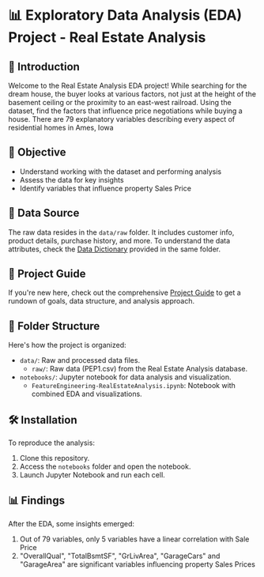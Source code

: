 # 📊 Exploratory Data Analysis (EDA) Project - Real Estate Analysis

## 🚀 Introduction

Welcome to the Real Estate Analysis EDA project!
While searching for the dream house, the buyer looks at various factors, not just at the height of the basement ceiling or the proximity to an east-west railroad. Using the dataset, find the factors that influence price negotiations while buying a house. There are 79 explanatory variables describing every aspect of residential homes in Ames, Iowa

## 🥅 Objective

- Understand working with the dataset and performing analysis
- Assess the data for key insights  
- Identify variables that influence property Sales Price  

## 📁 Data Source

The raw data resides in the `data/raw` folder. It includes customer info, product details, purchase history, and more. To understand the data attributes, check the [Data Dictionary](data/raw/data_dictionary.txt) provided in the same folder.

## 📖 Project Guide

If you're new here, check out the comprehensive [Project Guide](feature_engineering_real_estate_analytics.pdf) to get a rundown of goals, data structure, and analysis approach.

## 📂 Folder Structure

Here's how the project is organized:

- `data/`: Raw and processed data files.
  - `raw/`: Raw data (PEP1.csv) from the Real Estate Analysis database.
- `notebooks/`: Jupyter notebook for data analysis and visualization.
  - `FeatureEngineering-RealEstateAnalysis.ipynb`: Notebook with combined EDA and visualizations.

## 🛠️ Installation

To reproduce the analysis:

1. Clone this repository.
2. Access the `notebooks` folder and open the notebook.
3. Launch Jupyter Notebook and run each cell.

## 📊 Findings

After the EDA, some insights emerged:

1. Out of 79 variables, only 5 variables have a linear correlation with Sale Price
2. "OverallQual", "TotalBsmtSF", "GrLivArea", "GarageCars" and "GarageArea" are significant variables influencing property Sales Prices
